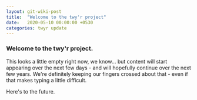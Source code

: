 ```yaml
---
layout: git-wiki-post
title:  "Welcome to the twy'r project"
date:   2020-05-10 00:00:00 +0530
categories: twyr update
---
```


### Welcome to the twy'r project.

This looks a little empty right now, we know... but content will start appearing over the next few days - and will hopefully continue over the next few years.
We're definitely keeping our fingers crossed about that - even if that makes typing a little difficult.

Here's to the future.
